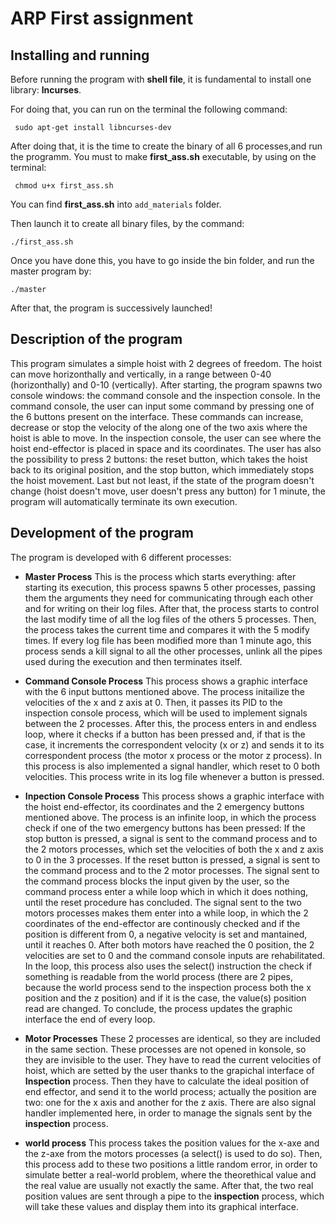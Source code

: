 # ARP First assignment

Installing and running
----------------------------------------------
Before running the program with **shell file**, it is fundamental to install one library:
**lncurses**.

For doing that, you can run on the terminal the following command:

``` sudo apt-get install libncurses-dev```

After doing that, it is the time to create the binary of all 6 processes,and run the programm. You must to make **first_ass.sh** executable, by using on the terminal:

``` chmod u+x first_ass.sh```

You can find **first_ass.sh** into ```add_materials``` folder. 

Then launch it to create all binary files, by the command:

```./first_ass.sh```

Once you have done this, you have to go inside the bin folder, and run the master program by:

```./master```

After that, the program is successively launched!

Description of the program
----------------------------------------------
This program simulates a simple hoist with 2 degrees of freedom.
The hoist can move horizonthally and vertically, in a range between 0-40 (horizonthally) and 0-10 (vertically).
After starting, the program spawns two console windows: the command console and the inspection console.
In the command console, the user can input some command by pressing one of the 6 buttons present on the interface. These commands can increase, decrease or stop the velocity of the along one of the two axis where the hoist is able to move.
In the inspection console, the user can see where the hoist end-effector is placed in space and its coordinates. The user has also the possibility to press 2 buttons: the reset button, which takes the hoist back to its original position, and the stop button, which immediately stops the hoist movement.
Last but not least, if the state of the program doesn't change (hoist doesn't move, user doesn't press any button) for 1 minute, the program will automatically terminate its own execution.

Development of the program
----------------------------------------------

The program is developed with 6 different processes:

* **Master Process**
This is the process which starts everything: after starting its execution, this process spawns 5 other processes, passing them the arguments they need for communicating through each other and for writing on their log files.
After that, the process starts to control the last modify time of all the log files of the others 5 processes. Then, the process takes the current time and compares it with the 5 modify times.
If every log file has been modified more than 1 minute ago, this process sends a kill signal to all the other processes, unlink all the pipes used during the execution and then terminates itself.

* **Command Console Process**
This process shows a graphic interface with the 6 input buttons mentioned above. The process initailize the velocities of the x and z axis at 0. Then, it passes its PID to the inspection console process, which will be used to implement signals between the 2 processes. After this, the process enters in and endless loop, where it checks if a button has been pressed and, if that is the case, it increments the correspondent velocity (x or z) and sends it to its correspondent process (the motor x process or the motor z process).
In this process is also implemented a signal handler, which reset to 0 both velocities.
This process write in its log file whenever a button is pressed.

* **Inpection Console Process**
This process shows a graphic interface with the hoist end-effector, its coordinates and the 2 emergency buttons mentioned above. The process is an infinite loop, in which the process check if one of the two emergency buttons has been pressed:
If the stop button is pressed, a signal is sent to the command process and to the 2 motors processes, which set the velocities of both the x and z axis to 0 in the 3 processes.
If the reset button is pressed, a signal is sent to the command process and to the 2 motor processes. The signal sent to the command process blocks the input given by the user, so the command process enter a while loop which in which it does nothing, until the reset procedure has concluded. The signal sent to the two motors processes makes them enter into a while loop, in which the 2 coordinates of the end-effector are continously checked and if the position is different from 0, a negative velocity is set and mantained, until it reaches 0.
After both motors have reached the 0 position, the 2 velocities are set to 0 and the command console inputs are rehabilitated.
In the loop, this process also uses the select() instruction the check if something is readable from the world process (there are 2 pipes, because the world process send to the inspection process both the x position and the z position) and if it is the case, the value(s) position read are changed.
To conclude, the process updates the graphic interface the end of every loop.

* **Motor Processes**
These 2 processes are identical, so they are included in the same section.
These processes are not opened in konsole, so they are invisible to the user. They have to read the current velocities of hoist, which are setted by the user thanks to the grapichal interface of **Inspection** process. Then they have to calculate the ideal position of end effector, and send it to the world process; actually the position are two: one for the x axis and another for the z axis.
There are also signal handler implemented here, in order to manage the signals sent by the **inspection** process.

* **world process**
This process takes the position values for the x-axe and the z-axe from the motors processes (a select() is used to do so). Then, this process add to these two positions a little random error, in order to simulate better a real-world problem, where the theorethical value and the real value are usually not exactly the same. After that, the two real position values are sent through a pipe to the **inspection** process, which will take these values and display them into its graphical interface.
